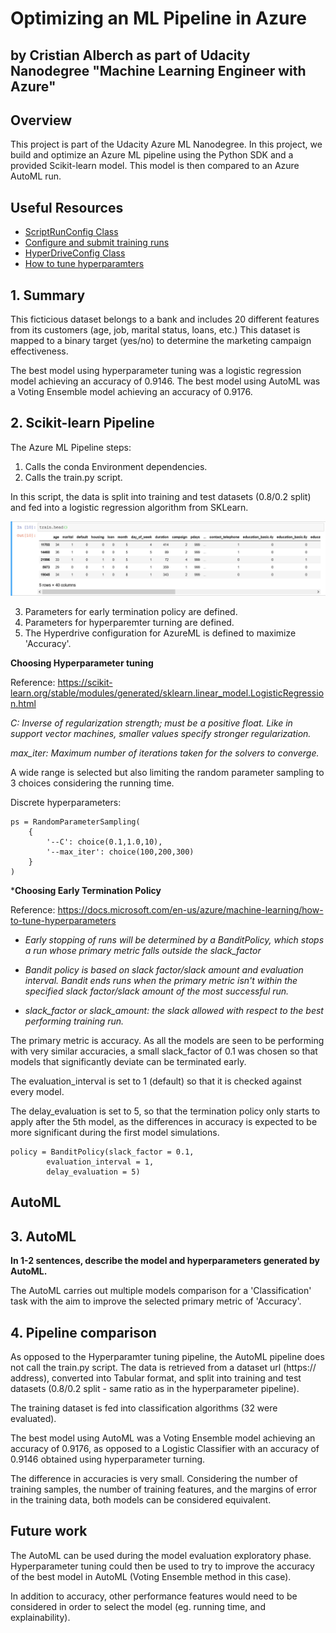 # Optimizing an ML Pipeline in Azure
## by Cristian Alberch as part of Udacity Nanodegree "Machine Learning Engineer with Azure"

## Overview
This project is part of the Udacity Azure ML Nanodegree.
In this project, we build and optimize an Azure ML pipeline using the Python SDK and a provided Scikit-learn model.
This model is then compared to an Azure AutoML run.

## Useful Resources
- [ScriptRunConfig Class](https://docs.microsoft.com/en-us/python/api/azureml-core/azureml.core.scriptrunconfig?view=azure-ml-py)
- [Configure and submit training runs](https://docs.microsoft.com/en-us/azure/machine-learning/how-to-set-up-training-targets)
- [HyperDriveConfig Class](https://docs.microsoft.com/en-us/python/api/azureml-train-core/azureml.train.hyperdrive.hyperdriveconfig?view=azure-ml-py)
- [How to tune hyperparamters](https://docs.microsoft.com/en-us/azure/machine-learning/how-to-tune-hyperparameters)


## 1. Summary
This ficticious dataset belongs to a bank and includes 20 different features from its customers (age, job, marital status, loans, etc.) This dataset is mapped to a binary target (yes/no) to determine the marketing campaign effectiveness.

The best model using hyperparameter tuning was a logistic regression model achieving an accuracy of 0.9146.
The best model using AutoML was a Voting Ensemble model achieving an accuracy of 0.9176.                                


## 2. Scikit-learn Pipeline

The Azure ML Pipeline steps:
1. Calls the conda Environment dependencies.
2. Calls the train.py script. 

In this script, the data is split into training and test datasets (0.8/0.2 split) and fed into a logistic regression algorithm from SKLearn.

![Training Data Sample](train_head.png)

3. Parameters for early termination policy are defined.
4. Parameters for hyperparemter turning are defined. 
5. The Hyperdrive configuration for AzureML is defined to maximize 'Accuracy'.

**Choosing Hyperparameter tuning**

Reference: https://scikit-learn.org/stable/modules/generated/sklearn.linear_model.LogisticRegression.html

*C: Inverse of regularization strength; must be a positive float. Like in support vector machines, smaller values specify stronger regularization.*

*max_iter: Maximum number of iterations taken for the solvers to converge.*

A wide range is selected but also limiting the random parameter sampling to 3 choices considering the running time.

Discrete hyperparameters:
```
ps = RandomParameterSampling(
    {
        '--C': choice(0.1,1.0,10),
        '--max_iter': choice(100,200,300)
    }
)
```

***Choosing Early Termination Policy**

Reference: https://docs.microsoft.com/en-us/azure/machine-learning/how-to-tune-hyperparameters

* *Early stopping of runs will be determined by a BanditPolicy, which stops a run whose primary metric falls outside the slack_factor*

* *Bandit policy is based on slack factor/slack amount and evaluation interval. Bandit ends runs when the primary metric isn't within the specified slack factor/slack amount of the most successful run.*

* *slack_factor or slack_amount: the slack allowed with respect to the best performing training run.*

The primary metric is accuracy. As all the models are seen to be performing with very similar accuracies, a small slack_factor of 0.1 was chosen so that models that significantly deviate can be terminated early.

The evaluation_interval is set to 1 (default) so that it is checked against every model.

The delay_evaluation is set to 5, so that the termination policy only starts to apply after the 5th model, as the differences in accuracy is expected to be more significant during the first model simulations.

```
policy = BanditPolicy(slack_factor = 0.1,
        evaluation_interval = 1,
        delay_evaluation = 5)
```


## AutoML

## 3. AutoML

**In 1-2 sentences, describe the model and hyperparameters generated by AutoML.**

The AutoML carries out multiple models comparison for a 'Classification' task with the aim to improve the selected primary metric of 'Accuracy'.


## 4. Pipeline comparison

As opposed to the Hyperparamter tuning pipeline, the AutoML pipeline does not call the train.py script.
The data is retrieved from a dataset url (https:// address), converted into Tabular format, and split into training and test datasets (0.8/0.2 split - same ratio as in the hyperparameter pipeline).

The training dataset is fed into classification algorithms (32 were evaluated).

The best model using AutoML was a Voting Ensemble model achieving an accuracy of 0.9176, as opposed to a Logistic Classifier with an accuracy of 0.9146 obtained using hyperparameter turning.

The difference in accuracies is very small. Considering the number of training samples, the number of training features, and the margins of error in the training data, both models can be considered equivalent. 

## Future work
The AutoML can be used during the model evaluation exploratory phase. Hyperparameter tuning could then be used to try to improve the accuracy of the best model in AutoML (Voting Ensemble method in this case).

In addition to accuracy, other performance features would need to be considered in order to select the model (eg. running time, and explainability).